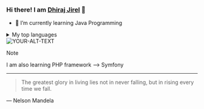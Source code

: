 ### Hi there! I am [Dhiraj Jirel](https://dhirajjirel.com.np) 👋
- 🌱 I’m currently learning Java Programming

<details>
<summary>My top languages</summary>

| Rank | Languages |
|-----:|-----------|
|     1| HTML      |
|     2| CSS       |
|     3| PHP       |
|     4| SQL       |
|     5| Java      |

</details>

<picture>
 <source media="(prefers-color-scheme: dark)" srcset="https://github.com/Deejs2/Deejs2/assets/71071352/a759bada-5646-4a5f-b458-272b360ef20b">
 <source media="(prefers-color-scheme: light)" srcset="https://github.com/Deejs2/Deejs2/assets/71071352/a759bada-5646-4a5f-b458-272b360ef20b">
 <img alt="YOUR-ALT-TEXT" src="https://github.com/Deejs2/Deejs2/assets/71071352/a759bada-5646-4a5f-b458-272b360ef20b">
</picture>
<!-- [Image](https://github.com/Deejs2/Deejs2/assets/71071352/a759bada-5646-4a5f-b458-272b360ef20b) -->

> [!NOTE]
> I am also learning PHP framework --> Symfony
---
> The greatest glory in living lies not in never falling, but in rising every time we fall. 

— Nelson Mandela
